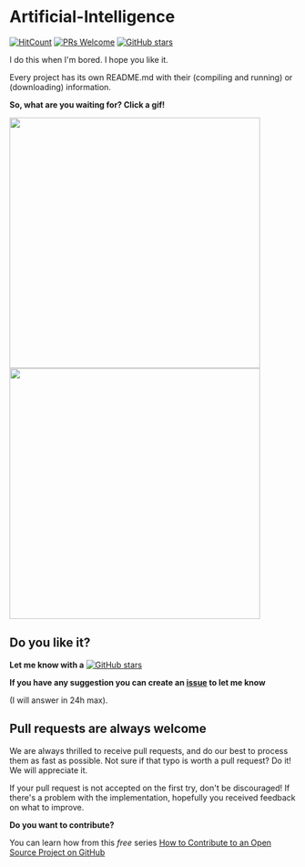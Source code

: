 # Artificial-Intelligence

[![HitCount](http://hits.dwyl.io/mrrobb/Artificial-Intelligence.svg)](http://hits.dwyl.io/mrrobb/Artificial-Intelligence)
[![PRs Welcome](https://img.shields.io/badge/PRs-welcome-brightgreen.svg?style=flat-square)](https://egghead.io/courses/how-to-contribute-to-an-open-source-project-on-github)
[![GitHub stars](https://img.shields.io/github/stars/mrrobb/Artificial-Intelligence.svg?style=social&label=Star&maxAge=2592000)](https://GitHub.com/mrrobb/Artificial-Intelligence/stargazers)

I do this when I'm bored. I hope you like it.

Every project has its own README.md with their (compiling and running) or (downloading) information.

**So, what are you waiting for? Click a gif!**

<div>
	<a href="https://github.com/MrRobb/Artificial-Intelligence/tree/master/Vehicles">
		<img src="https://j.gifs.com/BLQVZW.gif" height="440">
	</a>
	<a href="https://github.com/MrRobb/Artificial-Intelligence/tree/master/Tetris%20AI">
		<img src="https://j.gifs.com/mQG1zA.gif" height="440">
	</a>
</div>

## Do you like it?

**Let me know with a**
[![GitHub stars](https://img.shields.io/github/stars/mrrobb/Artificial-Intelligence.svg?style=social&label=Star&maxAge=2592000)](https://GitHub.com/mrrobb/Artificial-Intelligence/stargazers)

**If you have any suggestion you can create an [issue](https://github.com/MrRobb/Artificial-Intelligence/issues) to let me know**

(I will answer in 24h max).

## Pull requests are always welcome

We are always thrilled to receive pull requests, and do our best to
process them as fast as possible. Not sure if that typo is worth a pull
request? Do it! We will appreciate it.

If your pull request is not accepted on the first try, don't be
discouraged! If there's a problem with the implementation, hopefully you
received feedback on what to improve.


**Do you want to contribute?**

You can learn how from this *free* series [How to Contribute to an Open Source Project on GitHub](https://egghead.io/series/how-to-contribute-to-an-open-source-project-on-github)
